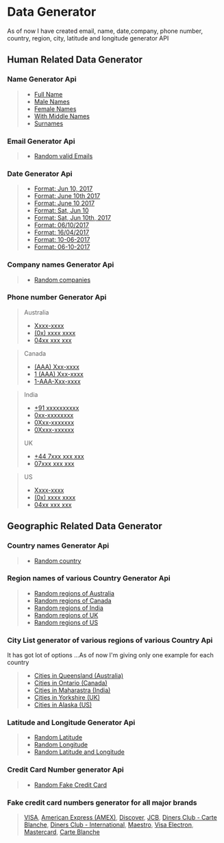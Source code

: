 Data Generator
===================

As of now I have created email, name, date,company, phone number, country, region, city, latitude and longitude generator API

## Human Related Data Generator

### Name Generator Api
>- [Full Name](https://node-data-generator.herokuapp.com/api/names/fullNames?n=20)
>- [Male Names](https://node-data-generator.herokuapp.com/api/names/maleNames?n=20)
>- [Female Names](https://node-data-generator.herokuapp.com/api/names/femaleNames?n=20)
>- [With Middle Names](https://node-data-generator.herokuapp.com/api/names/middleNames?n=20)
>- [Surnames](https://node-data-generator.herokuapp.com/api/names/surnames?n=20)

### Email Generator Api
>- [Random valid Emails](https://node-data-generator.herokuapp.com/api/emails?n=20)

### Date Generator Api
>- [Format: Jun 10, 2017](https://node-data-generator.herokuapp.com/api/dates?minYear=1997&maxYear=2018&format=m%20d,y&n=100)
>- [Format: June 10th 2017](https://node-data-generator.herokuapp.com/api/dates?minYear=1997&maxYear=2018&format=M%20ds,%20y&n=100)
>- [Format: June 10 2017](https://node-data-generator.herokuapp.com/api/dates?minYear=1997&maxYear=2018&format=M%20d%20y&n=100)
>- [Format: Sat, Jun 10](https://node-data-generator.herokuapp.com/api/dates?minYear=1997&maxYear=2018&format=D,%20m%20d&n=100)
>- [Format: Sat, Jun 10th, 2017](https://node-data-generator.herokuapp.com/api/dates?minYear=1997&maxYear=2018&format=D,%20m%20ds%20y&n=100)
>- [Format: 06/10/2017](https://node-data-generator.herokuapp.com/api/dates?minYear=1997&maxYear=2018&format=m/d/y&n=100)
>- [Format: 16/04/2017](https://node-data-generator.herokuapp.com/api/dates?minYear=1997&maxYear=2018&format=d/m/y&n=100)
>- [Format: 10-06-2017](https://node-data-generator.herokuapp.com/api/dates?minYear=1997&maxYear=2018&format=d-m-y&n=100)
>- [Format: 06-10-2017](https://node-data-generator.herokuapp.com/api/dates?minYear=1997&maxYear=2018&format=m/d/y&n=100)

### Company names Generator Api
>- [Random companies](https://node-data-generator.herokuapp.com/api/companies?n=200)


### Phone number Generator Api
> Australia
>  - [Xxxx-xxxx](https://node-data-generator.herokuapp.com/api/phone?country=australia&fomat=0&n=200)
>  - [(0x) xxxx xxxx](https://node-data-generator.herokuapp.com/api/phone?country=australia&fomat=1&n=200)
>  - [04xx xxx xxx](https://node-data-generator.herokuapp.com/api/phone?country=australia&fomat=2&n=200)
 
>  Canada
>  - [(AAA) Xxx-xxxx](https://node-data-generator.herokuapp.com/api/phone?country=canada&fomat=0&n=200)
>  - [1 (AAA) Xxx-xxxx](https://node-data-generator.herokuapp.com/api/phone?country=canada&fomat=1&n=200)
>  - [1-AAA-Xxx-xxxx](https://node-data-generator.herokuapp.com/api/phone?country=canada&fomat=2&n=200)

> India
>  - [+91 xxxxxxxxxx](https://node-data-generator.herokuapp.com/api/phone?country=india&fomat=0&n=200)
>  - [0xx-xxxxxxxx](https://node-data-generator.herokuapp.com/api/phone?country=india&fomat=1&n=200)
>  - [0Xxx-xxxxxxx](https://node-data-generator.herokuapp.com/api/phone?country=india&fomat=2&n=200)
>  - [0Xxxx-xxxxxx](https://node-data-generator.herokuapp.com/api/phone?country=india&fomat=3&n=200)
>  
> UK
>  - [+44 7xxx xxx xxx](https://node-data-generator.herokuapp.com/api/phone?country=uk&fomat=0&n=200)
>  - [07xxx xxx xxx](https://node-data-generator.herokuapp.com/api/phone?country=uk&fomat=1&n=200)

> US
>  - [Xxxx-xxxx](https://node-data-generator.herokuapp.com/api/phone?country=us&fomat=0&n=200)
>  - [(0x) xxxx xxxx](https://node-data-generator.herokuapp.com/api/phone?country=us&fomat=1&n=200)
>  - [04xx xxx xxx](https://node-data-generator.herokuapp.com/api/phone?country=us&fomat=2&n=200)

## Geographic Related Data Generator

### Country names Generator Api
>- [Random country](https://node-data-generator.herokuapp.com/api/countries?n=20)

### Region names of various Country Generator Api
>- [Random regions of Australia](http://node-data-generator.herokuapp.com/api/countries/australia?n=20)
>- [Random regions of Canada](http://node-data-generator.herokuapp.com/api/countries/canada?n=20)
>- [Random regions of India](http://node-data-generator.herokuapp.com/api/countries/india?n=20)
>- [Random regions of UK](http://node-data-generator.herokuapp.com/api/countries/uk?n=20)
>- [Random regions of US](http://node-data-generator.herokuapp.com/api/countries/us?n=20)

### City List generator of various regions of various Country Api
 It has got lot of options ...As of now I'm giving only one example for each country
> - [Cities in Queensland (Australia)](http://node-data-generator.herokuapp.com/api/countries/australia/QLD?n=20)
> - [Cities in Ontario (Canada)](http://node-data-generator.herokuapp.com/api/countries/canada/ON?n=20)
> - [Cities in Maharastra (India)](http://node-data-generator.herokuapp.com/api/countries/india/MH?n=20)
> - [Cities in Yorkshire (UK)](http://node-data-generator.herokuapp.com/api/countries/uk/YK?n=20)
> - [Cities in Alaska (US)](http://node-data-generator.herokuapp.com/api/countries/us/AK?n=20)

### Latitude and Longitude Generator Api
>- [Random Latitude](http://localhost:3010/api/latlng/lat?n=20)
>- [Random Longitude](http://localhost:3010/api/latlng/lng?n=20)
>- [Random Latitude and Longitude](http://localhost:3010/api/latlng?n=20)

### Credit Card Number generator Api
> - [Random Fake Credit Card](https://node-data-generator.herokuapp.com/api/creditCard?n=20)

### Fake credit card numbers generator for all major brands
>[VISA](https://node-data-generator.herokuapp.com/api/creditCard/visa?n=20),
[American Express (AMEX)](https://node-data-generator.herokuapp.com/api/creditCard/amex?n=20),
[Discover](https://node-data-generator.herokuapp.com/api/creditCard/discover?n=20),
[JCB](https://node-data-generator.herokuapp.com/api/creditCard/jcb16?n=20),
[Diners Club - Carte Blanche](https://node-data-generator.herokuapp.com/api/creditCard/dinersClubEnRoute?n=20),
[Diners Club - International](https://node-data-generator.herokuapp.com/api/creditCard/dinersClubInt?n=20),
[Maestro](https://node-data-generator.herokuapp.com/api/creditCard/maestro?n=20),
[Visa Electron](https://node-data-generator.herokuapp.com/api/creditCard/visaElectron?n=20),
[Mastercard](https://node-data-generator.herokuapp.com/api/creditCard/mastercard?n=20),
[Carte Blanche](https://node-data-generator.herokuapp.com/api/creditCard/carteBlanche?n=20)

   
  